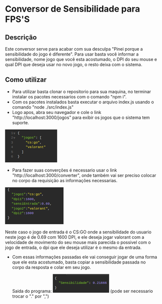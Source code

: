 # Conversor de Sensibilidade para FPS'S

## Descrição

Este conversor serve para acabar com sua desculpa "Pinei porque a sensibilidade do jogo é diferente".
Para usar basta você informar a sensibilidade, nome jogo que você esta acostumado, o DPI do seu mouse e qual DPI que deseja usar no novo jogo, o resto deixa com o sistema.

## Como utilizar

- Para utilizar basta clonar o repositorio para sua maquina, no terminar instalar os pacotes necessarios com o comando "npm i".
- Com os pacotes instalados basta executar o arquivo index.js usando o comando "node ./src/index.js"
- Logo apos, abra seu navegador e cole o link "http://localhost:3000/jogos" para exibir os jogos que o sistema tem suporte.

![Alt text](image.png)

- Para fazer suas converções é necessario usar o link "http://localhost:3000/converter", onde também vai ser preciso colocar no corpo da requisição as informações necessarias.

![Alt text](image-1.png)

Neste caso o jogo de entrada é o CS:GO onde a sensibilidade do usuario neste jogo é de 0.69 com 1600 DPI, e ele deseja jogar valorant com a velocidade de movimento do seu mouse mais parecida o possivel com o jogo de entrada, o dpi que ele deseja utilizar é o mesmo da entrada.

- Com essas informações passadas ele vai conseguir jogar de uma forma que ele esta acostumado, basta copiar a sensibilidade passada no corpo da resposta e colar em seu jogo.

    Saida do programa: ![Alt text](image-2.png) (pode ser necessario trocar o "." por ",")